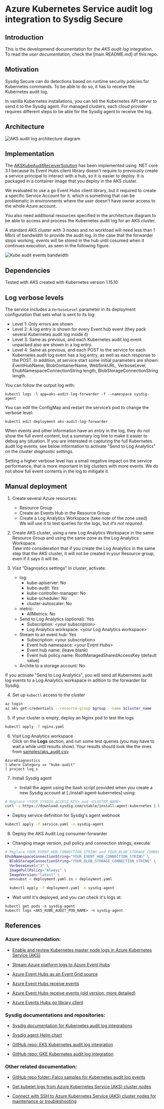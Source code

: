 # Azure Kubernetes Service audit log integration to Sysdig Secure

## Introduction

This is the developmend documentation for the _AKS audit log_ integration. To read the _user documentation_, check the [main README.md] of this repo.

## Motivation

Sysdig Secure can do detections based on runtime security policies for Kubernetes commands. To be able to do so, it has to receive the Kubernetes audit log.

In vanilla Kubernetes installations, you can tell the Kubernetes API server to send it to the Sysdig agent. For managed clusters, each cloud provider requires different steps to be able for the Sysdig agent to receive the log.


## Architecture

![AKS audit log architecture diagram](aks_audit_log_architecture.png)

## Implementation

The [AKSKubeAuditReceiverSolution](../AKSKubeAuditReceiverSolution) has been implemented using .NET core 3.1 because its Event Hubs client library doesn't require to previously create a service principal to interact with a hub, so it is easier to deploy. It is packaged in a container image that you deploy in the AKS cluster.

We evaluated to use a go Event Hubs client library, but it required to create a specific Service Account for it, which is something that can be problematic in environments where the user doesn't have owner access to the whole Azure account.

You also need additional resources specified in the architecture diagram to be able to access and process the Kubernetes audit log for an AKS cluster.

A standard AKS cluster with 3 nodes and no workload will need less than 1 Mb/s of bandwidth to provide the audit log. In the case that the forwarder stops working, events will be stored in the hub until cosumed when it continues execution, as seen in the following figure.

![Kube audit events bandwidth](events-bandwidth.png)

## Dependencies

Tested with AKS created with Kubernetes version 1.15.10

## Log verbose levels

The service includes a `VerboseLevel` parameter in its deployment configuration that sets what is sent to its log:

 * Level 1: Only errors are shown
 * Level 2: A log entry is shown for every Event hub event (they pack several Kubernetes audit log inside it)
 * Level 3: Same as previous, and each Kubernetes audit log event unpacked also are shown in a log entry.
 * Level 4: Same as previous, and each POST to the service for each Kubernetes audit log event has a log entry, as well as each response to the POST. In addition, at service start some initial parameters are shown: EventHubName, BlobContainerName, WebSinkURL, VerboseLevel, EhubNamespaceConnectionString length, BlobStorageConnectionString length.

You can follow the output log with:
```
kubectl logs -l app=aks-audit-log-forwarder -f --namespace sysdig-agent
```

You can edit the ConfigMap and restart the service’s pod to change the verbose level:
```
kubectl edit deployment aks-audit-log-forwarder
```

When events and other information have an entry in the log, they do not show the full event content, but a summary log line to make it easier to debug any situation. If you are interested in capturing the full Kubernetes audit log events, see below information to activate "Send to Log Analytics" on the cluster _diagnostic settings_.

Setting a higher verbose level has a small negative impact on the service performance, that is more important in big clusters with more events. We do not show full event contents in the log to mitigate it.


## Manual deployment

1. Create several Azure resources:
   * Resource Group
   * Create an Events Hub in the Resource Group
   * Create a Log Analytics Workspace (take note of the zone used)  
    We will use it to test queries for the logs, but _it's not required_. 

2. Create AKS cluster, using a new Log Analytics Workspace in the same Resource Group and using the same zone as the Log Analytics Workspace.  
Take into consideration that if you create the Log Analytics in the same step that the AKS cluster, it will not be created in your Resource group, even if it says it will be.

3. Visit "Diagnostics settings" in cluster, activate:
   * log:
       * kube-apiserver: No
       * kube-audit: Yes
       * kube-controller-manager: No
       * kube-scheduler: No
       * cluster-autoscaler: No
   * metric:
       * AllMetrics: No
   * Send to Log Analytics (optional): Yes
       * Subscription: \<your subscription>
       * Log Analytics workspace: \<your Log Analytics workspace>
   * Stream to an event hub: Yes
       * Subscription: \<your subscription>
       * Event hub namespace: \<your Event Hubs>
       * Event hub name: (leave blank)
       * Event hub policy name: RootManagedSharedAccessKey (default value)
   * Archite to a storage account: No

If you activate "Send to Log Analytics", you will send all Kubernetes audit log events to a Log Analytics workspace in adition to the forwarder for Sysdig.

4. Set up `kubectl` access to the cluster

```bash
az login
az aks get-credentials --resource-group $group --name $cluster_name
```

5. If your cluster is empty, deploy an Nginx pod to test the logs

```bash
kubectl apply -f nginx.yaml
```

6. Visit Log Analytics workspace  
   Click on the **Logs** section, and run some test queries (you may have to wait a while until results show).
   Your results should look like the ones from [samples/aks_audit.csv](./aks_audit.csv).

```
AzureDiagnostics
| where Category == "kube-audit"
| project log_s
```

7. Install Sysdig agent

   * Install the agent using the bash script provided when you create a new Sysdig account at [./install-agent-kubernetes] using:

   
```bash
# Replace <YOUR_SYSDIG_ACCESS_KEY> and <CLUSTER_NAME>
curl -s https://download.sysdig.com/stable/install-agent-kubernetes | bash -s -- --access_key <YOUR_SYSDIG_ACCESS_KEY> --collector collector.sysdigcloud.com --collector_port 6443 --cluster_name <CLUSTER_NAME> --imageanalyzer
```

  * Deploy service definition for Sysdig's agent webhook

```bash
kubectl apply -f service.yaml -n sysdig-agent
```


8. Deploy the AKS Audit Log consumer-forwarder

  * Changing image version, pull policy and connection strings, execute:

```bash
# Replace YOUR_EVENT_HUB_CONNECTION_STRING and YOUR_BLOB_STORAGE_CONNECTION_STRING
EhubNamespaceConnectionString="YOUR_EVENT_HUB_CONNECTION_STRING" \
  BlobStorageConnectionString="YOUR_BLOB_STORAGE_CONNECTION_STRING" \
  VerboseLevel="3" \
  ImagePullPolicy="Always" \
  ImageVersion="latest" \
  envsubst < deployment.yaml.in > deployment.yaml

  kubectl apply -f deployment.yaml -n sysdig-agent
```

  * Wait until it's deployed, and you can check it's logs at:
  
```
kubectl get pods -n sysdig-agent
kubectl logs <AKS_KUBE_AUDIT_POD_NAME> -n sysdig-agent
```

## References

### Azure documendation:

* [Enable and review Kubernetes master node logs in Azure Kubernetes Service (AKS)](https://docs.microsoft.com/en-us/azure/aks/view-master-logs)

* [Stream Azure platform logs to Azure Event Hubs](https://docs.microsoft.com/en-us/azure/azure-monitor/platform/resource-logs-stream-event-hubs)

* [Azure Event Hubs as an Event Grid source](https://docs.microsoft.com/en-us/azure/event-grid/event-schema-event-hubs)

* [Azure Event Hubs receive events](https://docs.microsoft.com/en-us/azure/event-hubs/get-started-dotnet-standard-send-v2#receive-events)

* [Azure Event Hubs receive events (old version, more detailed)](https://docs.microsoft.com/en-us/azure/event-hubs/event-hubs-dotnet-standard-getstarted-send#receive-events)

* [Azure Events Hubs go library client](https://github.com/Azure/azure-event-hubs-go)

### Sysdig documentations and repositories:

* [Sysdig documentation for Kubernetes audit log integrations](https://docs.sysdig.com/en/kubernetes-audit-logging.html)

* [Sysdig agent Helm chart](https://github.com/helm/charts/blob/master/stable/sysdig/README.md)

* [GitHub repo: EKS Kubernetes audit log integration](https://github.com/sysdiglabs/ekscloudwatch)

* [GitHub repo: GKE Kubernetes audit log integration](https://github.com/sysdiglabs/stackdriver-webhook-bridge)

### Other related documentation:

* [GitHub repo folder: Falco samples for Kubernetes audit log events](https://github.com/falcosecurity/falco/tree/master/test/trace_files/k8s_audit)

* [Get kubelet logs from Azure Kubernetes Service (AKS) cluster nodes](https://docs.microsoft.com/en-us/azure/aks/kubelet-logs)

* [Connect with SSH to Azure Kubernetes Service (AKS) cluster nodes for maintenance or troubleshooting](https://docs.microsoft.com/en-us/azure/aks/ssh)


